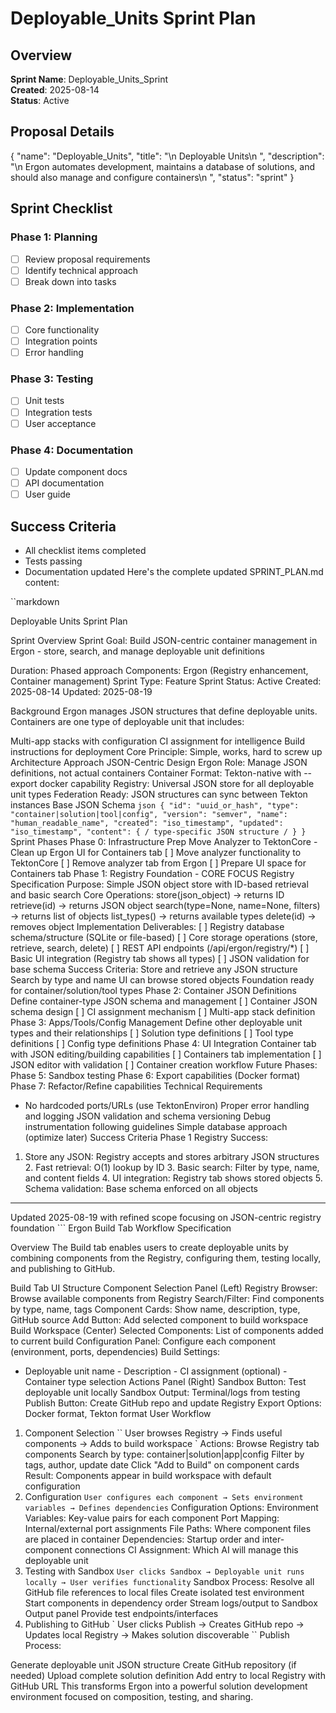 # Deployable_Units Sprint Plan

## Overview
**Sprint Name**: Deployable_Units_Sprint  
**Created**: 2025-08-14  
**Status**: Active  

## Proposal Details
{
  "name": "Deployable_Units",
  "title": "\n                            Deployable Units\n                        ",
  "description": "\n                        Ergon automates development, maintains a database of solutions, and should also manage and configure containers\n                    ",
  "status": "sprint"
}

## Sprint Checklist

### Phase 1: Planning
- [ ] Review proposal requirements
- [ ] Identify technical approach
- [ ] Break down into tasks

### Phase 2: Implementation
- [ ] Core functionality
- [ ] Integration points
- [ ] Error handling

### Phase 3: Testing
- [ ] Unit tests
- [ ] Integration tests
- [ ] User acceptance

### Phase 4: Documentation
- [ ] Update component docs
- [ ] API documentation
- [ ] User guide

## Success Criteria
- All checklist items completed
- Tests passing
- Documentation updated
Here's the complete updated SPRINT_PLAN.md content:

``markdown

Deployable Units Sprint Plan

Sprint Overview
Sprint Goal: Build JSON-centric container management in Ergon - store, search, and manage deployable unit definitions

Duration: Phased approach Components: Ergon (Registry enhancement, Container management) Sprint Type: Feature Sprint Status: Active Created: 2025-08-14 Updated: 2025-08-19

Background
Ergon manages JSON structures that define deployable units. Containers are one type of deployable unit that includes:

Multi-app stacks with configuration
CI assignment for intelligence
Build instructions for deployment
Core Principle: Simple, works, hard to screw up
Architecture Approach
JSON-Centric Design
Ergon Role: Manage JSON definitions, not actual containers
Container Format: Tekton-native with --export docker capability
Registry: Universal JSON store for all deployable unit types
Federation Ready: JSON structures can sync between Tekton instances
Base JSON Schema
`json { "id": "uuid_or_hash", "type": "container|solution|tool|config", "version": "semver", "name": "human_readable_name", "created": "iso_timestamp", "updated": "iso_timestamp", "content": { / type-specific JSON structure / } } `
Sprint Phases
Phase 0: Infrastructure Prep
Move Analyzer to TektonCore - Clean up Ergon UI for Containers tab
[ ] Move analyzer functionality to TektonCore
[ ] Remove analyzer tab from Ergon
[ ] Prepare UI space for Containers tab
Phase 1: Registry Foundation - CORE FOCUS
Registry Specification
Purpose: Simple JSON object store with ID-based retrieval and basic search
Core Operations:
store(json_object) → returns ID
retrieve(id) → returns JSON object
search(type=None, name=None, filters) → returns list of objects
list_types() → returns available types
delete(id) → removes object
Implementation Deliverables:
[ ] Registry database schema/structure (SQLite or file-based)
[ ] Core storage operations (store, retrieve, search, delete)
[ ] REST API endpoints (/api/ergon/registry/*)
[ ] Basic UI integration (Registry tab shows all types)
[ ] JSON validation for base schema
Success Criteria:
Store and retrieve any JSON structure
Search by type and name
UI can browse stored objects
Foundation ready for container/solution/tool types
Phase 2: Container JSON Definitions
Define container-type JSON schema and management
[ ] Container JSON schema design
[ ] CI assignment mechanism
[ ] Multi-app stack definition
Phase 3: Apps/Tools/Config Management
Define other deployable unit types and their relationships
[ ] Solution type definitions
[ ] Tool type definitions
[ ] Config type definitions
Phase 4: UI Integration
Container tab with JSON editing/building capabilities
[ ] Containers tab implementation
[ ] JSON editor with validation
[ ] Container creation workflow
Future Phases:
Phase 5: Sandbox testing
Phase 6: Export capabilities (Docker format)
Phase 7: Refactor/Refine capabilities
Technical Requirements
- No hardcoded ports/URLs (use TektonEnviron)
Proper error handling and logging
JSON validation and schema versioning
Debug instrumentation following guidelines
Simple database approach (optimize later)
Success Criteria
Phase 1 Registry Success:
1. Store any JSON: Registry accepts and stores arbitrary JSON structures 2. Fast retrieval: O(1) lookup by ID 3. Basic search: Filter by type, name, and content fields 4. UI integration: Registry tab shows stored objects 5. Schema validation: Base schema enforced on all objects
---
Updated 2025-08-19 with refined scope focusing on JSON-centric registry foundation ```
Ergon Build Tab Workflow Specification

Overview
The Build tab enables users to create deployable units by combining components from the Registry, configuring them, testing locally, and publishing to GitHub.

Build Tab UI Structure
Component Selection Panel (Left)
Registry Browser: Browse available components from Registry
Search/Filter: Find components by type, name, tags
Component Cards: Show name, description, type, GitHub source
Add Button: Add selected component to build workspace
Build Workspace (Center)
Selected Components: List of components added to current build
Configuration Panel: Configure each component (environment, ports, dependencies)
Build Settings:
- Deployable unit name - Description - CI assignment (optional) - Container type selection
Actions Panel (Right)
Sandbox Button: Test deployable unit locally
Sandbox Output: Terminal/logs from testing
Publish Button: Create GitHub repo and update Registry
Export Options: Docker format, Tekton format
User Workflow
1. Component Selection
`` User browses Registry → Finds useful components → Adds to build workspace `
Actions:
Browse Registry tab components
Search by type: container|solution|app|config
Filter by tags, author, update date
Click "Add to Build" on component cards
Result: Components appear in build workspace with default configuration
2. Configuration
` User configures each component → Sets environment variables → Defines dependencies `
Configuration Options:
Environment Variables: Key-value pairs for each component
Port Mapping: Internal/external port assignments
File Paths: Where component files are placed in container
Dependencies: Startup order and inter-component connections
CI Assignment: Which AI will manage this deployable unit
3. Testing with Sandbox
` User clicks Sandbox → Deployable unit runs locally → User verifies functionality `
Sandbox Process:
Resolve all GitHub file references to local files
Create isolated test environment
Start components in dependency order
Stream logs/output to Sandbox Output panel
Provide test endpoints/interfaces
4. Publishing to GitHub
` User clicks Publish → Creates GitHub repo → Updates local Registry → Makes solution discoverable ``
Publish Process:

Generate deployable unit JSON structure
Create GitHub repository (if needed)
Upload complete solution definition
Add entry to local Registry with GitHub URL
This transforms Ergon into a powerful solution development environment focused on composition, testing, and sharing.
